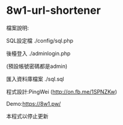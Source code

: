 # 8w1-url-shortener

檔案說明:

SQL設定檔 ./config/sql.php

後檯登入 ./adminlogin.php

(預設帳號密碼都是admin)

匯入資料庫檔案 ./sql.sql

程式設計:PingWei (http://on.fb.me/1SPNZKw)

Demo:https://8w1.pw/

本程式以停止更新
